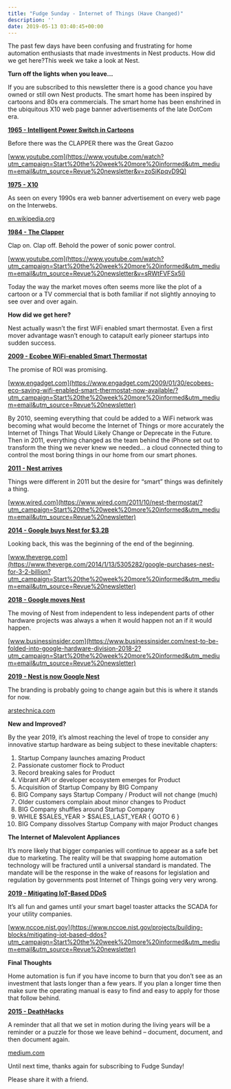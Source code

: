 ```yaml
---
title: "Fudge Sunday - Internet of Things (Have Changed)"
description: ''
date: 2019-05-13 03:40:45+00:00
---
```




The past few days have been confusing and frustrating for home automation enthusiasts that made investments in Nest products. How did we get here?This week we take a look at Nest.

 **Turn off the lights when you leave...**

If you are subscribed to this newsletter there is a good chance you have owned or still own Nest products. The smart home has been inspired by cartoons and 80s era commercials. The smart home has been enshrined in the ubiquitous X10 web page banner advertisements of the late DotCom era.

**[1965 - Intelligent Power Switch in Cartoons](https://www.youtube.com/watch?utm_campaign=Start%20the%20week%20more%20informed&utm_medium=email&utm_source=Revue%20newsletter&v=zoSiKpqvD9Q)**

Before there was the CLAPPER there was the Great Gazoo

[www.youtube.com](https://www.youtube.com/watch?utm_campaign=Start%20the%20week%20more%20informed&utm_medium=email&utm_source=Revue%20newsletter&v=zoSiKpqvD9Q)

**[1975 - X10](https://en.wikipedia.org/wiki/X10_(industry_standard)?utm_campaign=Start%20the%20week%20more%20informed&utm_medium=email&utm_source=Revue%20newsletter)**

As seen on every 1990s era web banner advertisement on every web page on the Interwebs.

[en.wikipedia.org](https://en.wikipedia.org/wiki/X10_(industry_standard)?utm_campaign=Start%20the%20week%20more%20informed&utm_medium=email&utm_source=Revue%20newsletter)

**[1984 - The Clapper](https://www.youtube.com/watch?utm_campaign=Start%20the%20week%20more%20informed&utm_medium=email&utm_source=Revue%20newsletter&v=sRWtFVFSx5I)**

Clap on. Clap off. Behold the power of sonic power control.

[www.youtube.com](https://www.youtube.com/watch?utm_campaign=Start%20the%20week%20more%20informed&utm_medium=email&utm_source=Revue%20newsletter&v=sRWtFVFSx5I)

Today the way the market moves often seems more like the plot of a cartoon or a TV commercial that is both familiar if not slightly annoying to see over and over again.

 **How did we get here?**

Nest actually wasn’t the first WiFi enabled smart thermostat. Even a first mover advantage wasn’t enough to catapult early pioneer startups into sudden success.

**[2009 - Ecobee WiFi-enabled Smart Thermostat](https://www.engadget.com/2009/01/30/ecobees-eco-saving-wifi-enabled-smart-thermostat-now-available/?utm_campaign=Start%20the%20week%20more%20informed&utm_medium=email&utm_source=Revue%20newsletter)**

The promise of ROI was promising.

[www.engadget.com](https://www.engadget.com/2009/01/30/ecobees-eco-saving-wifi-enabled-smart-thermostat-now-available/?utm_campaign=Start%20the%20week%20more%20informed&utm_medium=email&utm_source=Revue%20newsletter)

By 2010, seeming everything that could be added to a WiFi network was becoming what would become the Internet of Things or more accurately the Internet of Things That Would Likely Change or Deprecate in the Future. Then in 2011, everything changed as the team behind the iPhone set out to transform the thing we never knew we needed… a cloud connected thing to control the most boring things in our home from our smart phones.

**[2011 - Nest arrives](https://www.wired.com/2011/10/nest-thermostat/?utm_campaign=Start%20the%20week%20more%20informed&utm_medium=email&utm_source=Revue%20newsletter)**

Things were different in 2011 but the desire for “smart” things was definitely a thing.

[www.wired.com](https://www.wired.com/2011/10/nest-thermostat/?utm_campaign=Start%20the%20week%20more%20informed&utm_medium=email&utm_source=Revue%20newsletter)

**[2014 - Google buys Nest for $3.2B](https://www.theverge.com/2014/1/13/5305282/google-purchases-nest-for-3-2-billion?utm_campaign=Start%20the%20week%20more%20informed&utm_medium=email&utm_source=Revue%20newsletter)**

Looking back, this was the beginning of the end of the beginning.

[www.theverge.com](https://www.theverge.com/2014/1/13/5305282/google-purchases-nest-for-3-2-billion?utm_campaign=Start%20the%20week%20more%20informed&utm_medium=email&utm_source=Revue%20newsletter)

**[2018 - Google moves Nest](https://www.businessinsider.com/nest-to-be-folded-into-google-hardware-division-2018-2?utm_campaign=Start%20the%20week%20more%20informed&utm_medium=email&utm_source=Revue%20newsletter)**

The moving of Nest from independent to less independent parts of other hardware projects was always a when it would happen not an if it would happen.

[www.businessinsider.com](https://www.businessinsider.com/nest-to-be-folded-into-google-hardware-division-2018-2?utm_campaign=Start%20the%20week%20more%20informed&utm_medium=email&utm_source=Revue%20newsletter)

**[2019 - Nest is now Google Nest](https://arstechnica.com/gadgets/2019/05/nest-the-company-died-at-google-io-2019/?utm_campaign=Start%20the%20week%20more%20informed&utm_medium=email&utm_source=Revue%20newsletter)**

The branding is probably going to change again but this is where it stands for now.

[arstechnica.com](https://arstechnica.com/gadgets/2019/05/nest-the-company-died-at-google-io-2019/?utm_campaign=Start%20the%20week%20more%20informed&utm_medium=email&utm_source=Revue%20newsletter)

 **New and Improved?**

By the year 2019, it’s almost reaching the level of trope to consider any innovative startup hardware as being subject to these inevitable chapters:

1. Startup Company launches amazing Product
2. Passionate customer flock to Product
3. Record breaking sales for Product
4. Vibrant API or developer ecosystem emerges for Product
5. Acquisition of Startup Company by BIG Company
6. BIG Company says Startup Company / Product will not change (much)
7. Older customers complain about minor changes to Product
8. BIG Company shuffles around Startup Company
9. WHILE $SALES\_YEAR > $SALES\_LAST\_YEAR { GOTO 6 }
10. BIG Company dissolves Startup Company with major Product changes

 **The Internet of Malevolent Appliances**

It’s more likely that bigger companies will continue to appear as a safe bet due to marketing. The reality will be that swapping home automation technology will be fractured until a universal standard is mandated. The mandate will be the response in the wake of reasons for legislation and regulation by governments post Internet of Things going very very wrong.

**[2019 - Mitigating IoT-Based DDoS](https://www.nccoe.nist.gov/projects/building-blocks/mitigating-iot-based-ddos?utm_campaign=Start%20the%20week%20more%20informed&utm_medium=email&utm_source=Revue%20newsletter)**

It’s all fun and games until your smart bagel toaster attacks the SCADA for your utility companies.

[www.nccoe.nist.gov](https://www.nccoe.nist.gov/projects/building-blocks/mitigating-iot-based-ddos?utm_campaign=Start%20the%20week%20more%20informed&utm_medium=email&utm_source=Revue%20newsletter)

 **Final Thoughts**

Home automation is fun if you have income to burn that you don’t see as an investment that lasts longer than a few years. If you plan a longer time then make sure the operating manual is easy to find and easy to apply for those that follow behind.

**[2015 - DeathHacks](https://medium.com/message/deathhacks-b767903b7c15?utm_campaign=Start%20the%20week%20more%20informed&utm_medium=email&utm_source=Revue%20newsletter)**

A reminder that all that we set in motion during the living years will be a reminder or a puzzle for those we leave behind – document, document, and then document again.

[medium.com](https://medium.com/message/deathhacks-b767903b7c15?utm_campaign=Start%20the%20week%20more%20informed&utm_medium=email&utm_source=Revue%20newsletter)

Until next time, thanks again for subscribing to Fudge Sunday!

Please share it with a friend.










